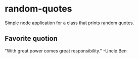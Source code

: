 # random-quotes
Simple node application for a class that prints random quotes.

## Favorite quotion

"With great power comes great responsibility."
-Uncle Ben
